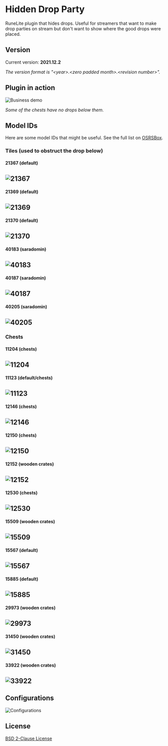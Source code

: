# Hidden Drop Party
RuneLite plugin that hides drops.  Useful for streamers that want to make drop parties on stream but don't want to show where the good drops were placed.

## Version
Current version: **2021.12.2**

*The version format is &quot;&lt;year&gt;.&lt;zero padded month&gt;.&lt;revision number&gt;&quot;.*

## Plugin in action
![Business demo](resources/hiddendropparty.gif)

*Some of the chests have no drops below them.*

## Model IDs
Here are some model IDs that might be useful. See the full list on [OSRSBox](https://www.osrsbox.com/tools/model-search/).
### Tiles (used to obstruct the drop below)
#### 21367 (default)
![21367](resources/21367.png)
---
#### 21369 (default)
![21369](resources/21369.png)
---
#### 21370 (default)
![21370](resources/21370.png)
---
#### 40183 (saradomin)
![40183](resources/40183.png)
---
#### 40187 (saradomin)
![40187](resources/40187.png)
---
#### 40205 (saradomin)
![40205](resources/40205.png)
---
### Chests
#### 11204 (chests)
![11204](resources/11204.png)
---
#### 11123 (default/chests)
![11123](resources/11123.png)
---
#### 12146 (chests)
![12146](resources/12146.png)
---
#### 12150 (chests)
![12150](resources/12150.png)
---
#### 12152 (wooden crates)
![12152](resources/12152.png)
---
#### 12530 (chests)
![12530](resources/12530.png)
---
#### 15509 (wooden crates)
![15509](resources/15509.png)
---
#### 15567 (default)
![15567](resources/15567.png)
---
#### 15885 (default)
![15885](resources/15885.png)
---
#### 29973 (wooden crates)
![29973](resources/29973.png)
---
#### 31450 (wooden crates)
![31450](resources/31450.png)
---
#### 33922 (wooden crates)
![33922](resources/33922.png)
---

## Configurations
![Configurations](resources/configurations.png)

## License
[BSD 2-Clause License](LICENSE)
